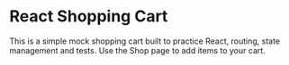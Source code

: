 # React Shopping Cart

This is a simple mock shopping cart built to practice React, routing, state management and tests. Use the Shop page to add items to your cart.

